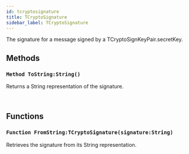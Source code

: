 ```yaml
---
id: tcryptosignature
title: TCryptoSignature
sidebar_label: TCryptoSignature
---
```


The signature for a message signed by a TCryptoSignKeyPair.secretKey.


## Methods

### `Method ToString:String()`

Returns a String representation of the signature.

<br/>

## Functions

### `Function FromString:TCryptoSignature(signature:String)`

Retrieves the signature from its String representation.

<br/>

